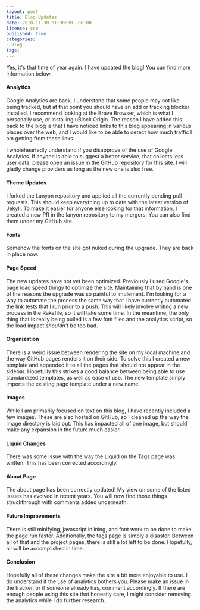 ```yaml
---
layout: post
title: Blog Updates
date: 2018-11-30 01:30:00 -06:00
license: cc0
published: True
categories:
- Blog
tags:
---
```

Yes, it's that time of year again. I have updated the blog! You can find more
information below.

#### Analytics ####
Google Analytics are back. I understand that some people may not like being
tracked, but at that point you should have an add or tracking blocker installed.
I recommend looking at the Brave Browser, which is what I personally use, or
installing uBlock Origin. The reason I have added this back to the blog is that
I have noticed links to this blog appearing in various places over the web, and
I would like to be able to detect how much traffic I am getting from these
links.

I wholeheartedly understand if you disapprove of the use of Google Analytics. If
anyone is able to suggest a better service, that collects less user data, please
open an issue in the GitHub repository for this site. I will gladly change
providers as long as the new one is also free.

#### Theme Updates ####
I forked the Lanyon repository and applied all the currently pending pull
requests. This should keep everything up to date with the latest version of
Jekyll. To make it easier for anyone else looking for that information, I
created a new PR in the lanyon repository to my mergers. You can also find them
under my GitHub site.

#### Fonts ####
Somehow the fonts on the site got nuked during the upgrade. They are back in
place now.

#### Page Speed ####
The new updates have not yet been optimized. Previously I used Google's page
load speed thingy to optimize the site. Maintaining that by hand is one of the
reasons the upgrade was so painful to implement. I'm looking for a way to
automate the process the same way that I have currently automated the link tests
that I run prior to a push. This will likely involve writing a new process in
the Rakefile, so it will take some time. In the meantime, the only thing that
is really being pulled is a few font files and the analytics script, so the
load impact _shouldn't_ be too bad.

#### Organization ####
There is a weird issue between rendering the site on my local machine and the
way GitHub pages renders it on their side. To solve this I created a new
template and appended it to all the pages that should not appear in the sidebar.
Hopefully this strikes a good balance between being able to use standardized
templates, as well as ease of use. The new template simply imports the existing
page template under a new name.

#### Images ####
While I am primarily focused on text on this blog, I have recently included a
few images. These are also hosted on GitHub, so I cleaned up the way the image
directory is laid out. This has impacted all of one image, but should make any
expansion in the future much easier.

#### Liquid Changes ####
There was some issue with the way the Liquid on the Tags page was written. This
has been corrected accordingly.

#### About Page ####
The about page has been correctly updated! My view on some of the listed issues
has evolved in recent years. You will now find those things struckthrough with
comments added underneath.

#### Future Improvements ####
There is still minifying, javascript inlining, and font work to be done to make
the page run faster. Additionally, the tags page is simply a disaster. Between
all of that and the project pages, there is still a lot left to be done.
Hopefully, all will be accomplished in time.

#### Conclusion ####
Hopefully all of these changes make the site a bit more enjoyable to use. I do
understand if the use of analytics bothers you. Please make an issue in the
tracker, or if someone already has, comment accordingly. If there are enough
people using this site that honestly care, I might consider removing the
analytics while I do further research.
